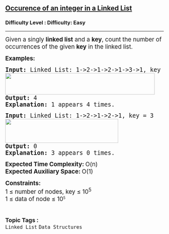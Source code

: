 <h2><a href="https://www.geeksforgeeks.org/problems/occurence-of-an-integer-in-a-linked-list/1?page=2&category=Linked%20List&status=unsolved,attempted&sortBy=submissions">Occurence of an integer in a Linked List</a></h2><h3>Difficulty Level : Difficulty: Easy</h3><hr><div class="problems_problem_content__Xm_eO"><p><span style="font-size: 14pt;">Given a singly <strong>linked list</strong> and a <strong>key</strong>, count the number of occurrences of the given <strong>key</strong> in the linked list.</span></p>
<p><span style="font-size: 14pt;"><strong>Examples:</strong></span></p>
<pre><span style="font-size: 14pt;"><strong>Input: </strong>Linked List: 1-&gt;2-&gt;1-&gt;2-&gt;1-&gt;3-&gt;1, key = 1<br><img src="https://media.geeksforgeeks.org/img-practice/prod/addEditProblem/700019/Web/Other/blobid2_1721116358.png" width="475" height="68"><br></span><span style="font-size: 14pt;"><strong>Output: </strong>4
<strong>Explanation: </strong>1 appears 4 times.&nbsp;</span></pre>
<pre><span style="font-size: 14pt;"><strong>Input: </strong>Linked List: 1-&gt;2-&gt;1-&gt;2-&gt;1, key = 3<br><img src="https://media.geeksforgeeks.org/img-practice/prod/addEditProblem/700019/Web/Other/blobid1_1721116168.png" width="359" height="76"><br><strong>Output: </strong>0
<strong>Explanation: </strong>3 appears 0 times.</span></pre>
<p><span style="font-size: 14pt;"><strong>Expected Time Complexity: </strong>O(n)<br><strong>Expected Auxiliary Space: </strong>O(1)</span></p>
<p><span style="font-size: 14pt;"><strong>Constraints:</strong><br>1 ≤ number of nodes, key ≤ 10<sup>5<br></sup></span><span style="font-size: 14pt; font-family: -apple-system, BlinkMacSystemFont, 'Segoe UI', Roboto, Oxygen, Ubuntu, Cantarell, 'Open Sans', 'Helvetica Neue', sans-serif;">1 ≤ data of node ≤ 10</span><sup style="font-family: -apple-system, BlinkMacSystemFont, 'Segoe UI', Roboto, Oxygen, Ubuntu, Cantarell, 'Open Sans', 'Helvetica Neue', sans-serif;">5</sup></p></div><br><p><span style=font-size:18px><strong>Topic Tags : </strong><br><code>Linked List</code>&nbsp;<code>Data Structures</code>&nbsp;
